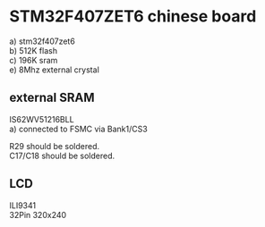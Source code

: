 # STM32F407ZET6 chinese board

a) stm32f407zet6  
b) 512K flash  
c) 196K sram  
e) 8Mhz external crystal  

## external SRAM
IS62WV51216BLL  
a) connected to FSMC via Bank1/CS3  

R29 should be soldered.  
C17/C18 should be soldered.  

## LCD
ILI9341  
32Pin
320x240
